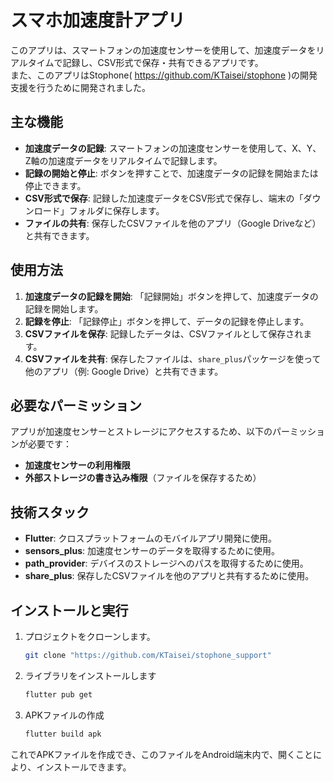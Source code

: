 # スマホ加速度計アプリ

このアプリは、スマートフォンの加速度センサーを使用して、加速度データをリアルタイムで記録し、CSV形式で保存・共有できるアプリです。
<br>また、このアプリはStophone( https://github.com/KTaisei/stophone )の開発支援を行うために開発されました。

## 主な機能

- **加速度データの記録**: スマートフォンの加速度センサーを使用して、X、Y、Z軸の加速度データをリアルタイムで記録します。
- **記録の開始と停止**: ボタンを押すことで、加速度データの記録を開始または停止できます。
- **CSV形式で保存**: 記録した加速度データをCSV形式で保存し、端末の「ダウンロード」フォルダに保存します。
- **ファイルの共有**: 保存したCSVファイルを他のアプリ（Google Driveなど）と共有できます。

## 使用方法

1. **加速度データの記録を開始**: 「記録開始」ボタンを押して、加速度データの記録を開始します。
2. **記録を停止**: 「記録停止」ボタンを押して、データの記録を停止します。
3. **CSVファイルを保存**: 記録したデータは、CSVファイルとして保存されます。
4. **CSVファイルを共有**: 保存したファイルは、`share_plus`パッケージを使って他のアプリ（例: Google Drive）と共有できます。

## 必要なパーミッション

アプリが加速度センサーとストレージにアクセスするため、以下のパーミッションが必要です：

- **加速度センサーの利用権限**
- **外部ストレージの書き込み権限**（ファイルを保存するため）

## 技術スタック

- **Flutter**: クロスプラットフォームのモバイルアプリ開発に使用。
- **sensors_plus**: 加速度センサーのデータを取得するために使用。
- **path_provider**: デバイスのストレージへのパスを取得するために使用。
- **share_plus**: 保存したCSVファイルを他のアプリと共有するために使用。

## インストールと実行

1. プロジェクトをクローンします。
   ```bash
   git clone "https://github.com/KTaisei/stophone_support"
2. ライブラリをインストールします
   ```bash
   flutter pub get
3. APKファイルの作成
   ```bash
   flutter build apk
これでAPKファイルを作成でき、このファイルをAndroid端末内で、開くことにより、インストールできます。